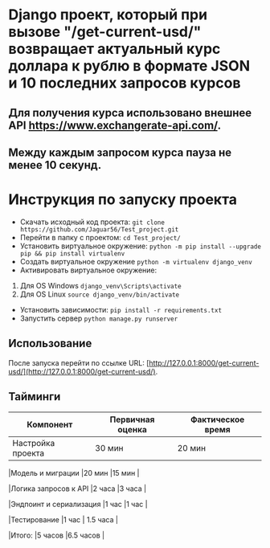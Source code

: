 # Django проект, который при вызове "/get-current-usd/" возвращает актуальный курс доллара к рублю в формате JSON и 10 последних запросов курсов

## Для получения курса использовано внешнее API https://www.exchangerate-api.com/.
## Между каждым запросом курса пауза не менее 10 секунд.

# Инструкция по запуску проекта
* Скачать исходный код проекта: `git clone https://github.com/Jaguar56/Test_project.git`
* Перейти в папку с проектом: `cd Test_project/`
* Установить виртуальное окружение: `python -m pip install --upgrade pip && pip install virtualenv`
* Создать виртуальное окружение `python -m virtualenv django_venv`
* Активировать виртуальное окружение:
1. Для OS Windows  `django_venv\Scripts\activate`
2. Для OS Linux `source django_venv/bin/activate`
* Установить зависимости: `pip install -r requirements.txt`
* Запустить сервер `python manage.py runserver`

## Использование

После запуска перейти по ссылке
URL: [http://127.0.0.1:8000/get-current-usd/](http://127.0.0.1:8000/get-current-usd/).

## Тайминги

|Компонент	                 |Первичная оценка	      |Фактическое время|
|----------------------------|------------------------|-----------------|
|Настройка проекта	         |30 мин	              |20 мин           |

|Модель и миграции	         |20 мин	              |15 мин           |

|Логика запросов к API	     |2 часа	              |3 часа           |

|Эндпоинт и сериализация	 |1 час                   |1 час            |

|Тестирование	             |1 час	                  | 1.5 часа        |

|Итого:	                     |5 часов	              |6.5 часов        |
